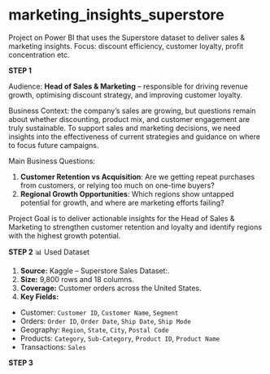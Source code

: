# marketing_insights_superstore
Project on Power BI that uses the Superstore dataset to deliver sales &amp; marketing insights. Focus: discount efficiency, customer loyalty, profit concentration etc.

**STEP 1**

Audience: **Head of Sales & Marketing** – responsible for driving revenue growth, optimising discount strategy, and improving customer loyalty.

Business Context: the company’s sales are growing, but questions remain about whether discounting, product mix, and customer engagement are truly sustainable. To support sales and marketing decisions, we need insights into the effectiveness of current strategies and guidance on where to focus future campaigns.

Main Business Questions:
1. **Customer Retention vs Acquisition**: Are we getting repeat purchases from customers, or relying too much on one-time buyers?
2. **Regional Growth Opportunities**: Which regions show untapped potential for growth, and where are marketing efforts failing?

Project Goal  is to deliver actionable insights for the Head of Sales & Marketing to strengthen customer retention and loyalty and identify regions with the highest growth potential.

**STEP 2** 📊 Used Dataset

1. **Source:** Kaggle – Superstore Sales Dataset:.
2. **Size:** 9,800 rows  and 18 columns.
3. **Coverage:** Customer orders across the United States.
4. **Key Fields:**
  * Customer: `Customer ID`, `Customer Name`, `Segment`
  * Orders: `Order ID`, `Order Date`, `Ship Date`, `Ship Mode`
  * Geography: `Region`, `State`, `City`, `Postal Code`
  * Products: `Category`, `Sub-Category`, `Product ID`, `Product Name`
  * Transactions: `Sales`

**STEP 3**
